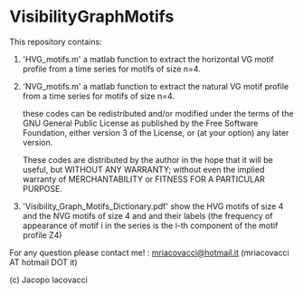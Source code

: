 # VisibilityGraphMotifs
This repository contains:


1) 'HVG_motifs.m' a matlab function to extract the horizontal VG motif profile from a time series 
    for motifs of size n=4.

2) 'NVG_motifs.m' a matlab function to extract the natural VG motif profile from a time series 
    for motifs of size n=4.    
    
    these  codes can be redistributed and/or modified under the terms of the GNU 
    General Public License as published by the Free Software Foundation, either 
    version 3 of the License, or (at your option) any later version.
    
    These codes are distributed by the author in the hope that it will be 
    useful, but WITHOUT ANY WARRANTY; without even the implied warranty of
    MERCHANTABILITY or FITNESS FOR A PARTICULAR PURPOSE.

  

3) 'Visibility_Graph_Motifs_Dictionary.pdf' show the HVG motifs of size 4 and the NVG motifs 
    of size 4 and and their labels (the frequency of appearance of motif i in the series is the i-th 
    component of the motif profile Z4)    

 
For any question please contact me! : mriacovacci@hotmail.it  (mriacovacci AT hotmail DOT it)


(c) Jacopo Iacovacci
